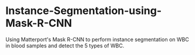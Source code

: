 # Instance-Segmentation-using-Mask-R-CNN
Using Matterport's Mask R-CNN to perform instance segmentation on WBC in blood samples and detect the 5 types of WBC.
